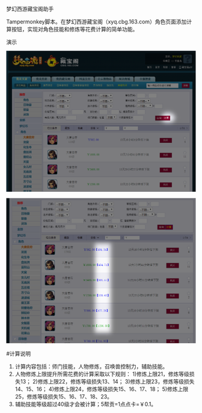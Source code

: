 梦幻西游藏宝阁助手

Tampermonkey脚本。在梦幻西游藏宝阁（xyq.cbg.163.com）角色页面添加计算按钮，实现对角色技能和修炼等花费计算的简单功能。

演示

![添加的计算按钮](https://github.com/ipez/xyqCBGhelper/blob/master/image/2018-09-02_183107.png)

![新增的价格列表](https://github.com/ipez/xyqCBGhelper/blob/master/image/2018-09-02_183230.png)


#计算说明
1. 计算内容包括：师门技能，人物修炼，召唤兽控制力，辅助技能。
2. 人物修炼上限提升所需花费的计算采取以下规则：
    1)修炼上限21，修炼等级损失13；
    2)修炼上限22，修炼等级损失13、14；
    3)修炼上限23，修炼等级损失14、15、16；
    4)修炼上限24，修炼等级损失15、16、17、18；
    5)修炼上限25，修炼等级损失15、16、17、18、23。
3. 辅助技能等级超过40级才会被计算；5帮贡=1点点卡=￥0.1。
